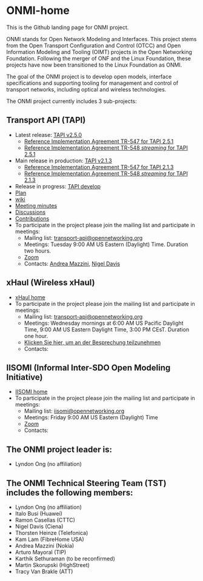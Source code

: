 # ONMI-home
This is the Github landing page for ONMI project.

ONMI stands for Open Network Modeling and Interfaces. This project stems from the Open Transport Configuration and Control (OTCC) and Open Information Modeling and Tooling (OIMT) projects in the Open Networking Foundation. Following the merger of ONF and the Linux Foundation, these projects have now been transitioned to the Linux Foundation as ONMI.

The goal of the ONMI project is to develop open models, interface specifications and supporting tooling for management and control of transport networks, including optical and wireless technologies.

The ONMI project currently includes 3 sub-projects:

## Transport API (TAPI)
  - Latest release: [TAPI v2.5.0](https://github.com/Open-Network-Models-and-Interfaces-ONMI/TAPI/releases/tag/v2.5.0)
    - [Reference Implementation Agreement TR-547 for TAPI 2.5.1](https://github.com/Open-Network-Models-and-Interfaces-ONMI/TAPI/tree/tapi-team-activities/TAPI-TEAM-ACTIVITIES/RIA/Delivered/V3.1)
    - [Reference Implementation Agreement TR-548 _streaming_ for TAPI 2.5.1](https://github.com/Open-Network-Models-and-Interfaces-ONMI/TAPI/blob/tapi-team-activities/TAPI-TEAM-ACTIVITIES/RIA/Delivered/V3.1/TR-548-TAPI_ReferenceImplementationAgreement-Streaming_v3.1.docx)
  - Main release in production: [TAPI v2.1.3](https://github.com/Open-Network-Models-and-Interfaces-ONMI/TAPI/releases/tag/v2.1.3)
    - [Reference Implementation Agreement TR-547 for TAPI 2.1.3](https://github.com/Open-Network-Models-and-Interfaces-ONMI/TAPI/tree/tapi-team-activities/TAPI-TEAM-ACTIVITIES/RIA/Delivered/V1.1)
    - [Reference Implementation Agreement TR-548 _streaming_ for TAPI 2.1.3](https://github.com/Open-Network-Models-and-Interfaces-ONMI/TAPI/blob/tapi-team-activities/TAPI-TEAM-ACTIVITIES/RIA/Delivered/V1.1/otcc2021.ND.003_TR-548_V1.1.zip)
  - Release in progress: [TAPI develop](https://github.com/Open-Network-Models-and-Interfaces-ONMI/TAPI/tree/develop)
  - [Plan](https://github.com/Open-Network-Models-and-Interfaces-ONMI/TAPI/wiki/TAPI-Plan)
  - [wiki](https://github.com/Open-Network-Models-and-Interfaces-ONMI/TAPI/wiki)
  - [Meeting minutes](https://github.com/Open-Network-Models-and-Interfaces-ONMI/TAPI/wiki/2023-%E2%80%90-2024-TAPI-Meeting-Minutes)
  - [Discussions](https://github.com/Open-Network-Models-and-Interfaces-ONMI/TAPI/discussions/categories/tapi-features)
  - [Contributions](https://github.com/Open-Network-Models-and-Interfaces-ONMI/TAPI/tree/tapi-team-activities/TAPI-TEAM-ACTIVITIES/Contributions)
  - To participate in the project please join the mailing list and participate in meetings:
    - Mailing list: transport-api@opennetworking.org
    - Meetings: Tuesday 9:00 AM US Eastern (Daylight) Time. Duration two hours.
    - [Zoom]( https://zoom-lfx.platform.linuxfoundation.org/meetings/onmi-project)
    - Contacts: [Andrea Mazzini](andrea.mazzini@nokia.com), [Nigel Davis](ndavis@ciena.com)
  
## xHaul (Wireless xHaul)
  - [xHaul home](https://github.com/Open-Network-Models-and-Interfaces-ONMI/xhaul-home)
  - To participate in the project please join the mailing list and participate in meetings:
    - Mailing list: transport-api@opennetworking.org
    - Meetings: Wednesday mornings at 6:00 AM US Pacific Daylight Time, 9:00 AM US Eastern Daylight Time, 3:00 PM CEsT. Duration one hour.
    - [Klicken Sie hier, um an der Besprechung teilzunehmen](https://teams.microsoft.com/l/meetup-join/19%3ameeting_NzJmY2FiNjktMGZiZS00MzYzLWExMmEtMDY3YjJmNmQyZGE0%40thread.v2/0?context=%7b%22Tid%22%3a%229744600e-3e04-492e-baa1-25ec245c6f10%22%2c%22Oid%22%3a%228373ecd2-b5b9-4b48-849d-3bee853f6cc0%22%7d)
    - Contacts:
   
## IISOMI (Informal Inter-SDO Open Modeling Initiative)
  - [IISOMI home](https://github.com/Open-Network-Models-and-Interfaces-ONMI/iisomi-home)
  - To participate in the project please join the mailing list and participate in meetings:
    - Mailing list: iisomi@opennetworking.org
    - Meetings: Friday 9:00 AM US Eastern (Daylight) Time
    - [Zoom](https://zoom-lfx.platform.linuxfoundation.org/meeting/99864897858?password=85a4a405-f125-425d-9381-ff11f15f163e)
    - Contacts: 

## The **ONMI** project leader is:
- Lyndon Ong (no affiliation)
  
## The **ONMI Technical Steering Team (TST)** includes the following members:
- Lyndon Ong (no affiliation)
- Italo Busi (Huawei)
- Ramon Casellas (CTTC)
- Nigel Davis (Ciena)
- Thorsten Heinze (Telefonica)
- Kam Lam (FibreHome USA)
- Andrea Mazzini (Nokia)
- Arturo Mayoral (TIP)
- Karthik Sethuraman (to be reconfirmed)
- Martin Skorupski (HighStreet)
- Tracy Van Brakle (ATT)
